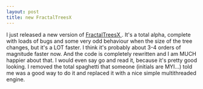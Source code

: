 ```yaml
---
layout: post
title: new FractalTreesX 
---
```



I just released a new version of <a href="/fractaltrees/">FractalTreesX </a>. It's a total alpha, complete with loads of bugs and some very odd behaviour when the size of the tree changes, but it's a LOT faster. I think it's probably about 3-4 orders of magnitude faster now. And the code is completely rewritten and I am MUCH happier about that. I would even say go and read it, because it's pretty good looking. I removed the total spaghetti that someone (initials are MYI...) told me was a good way to do it and replaced it with a nice simple multithreaded engine.
